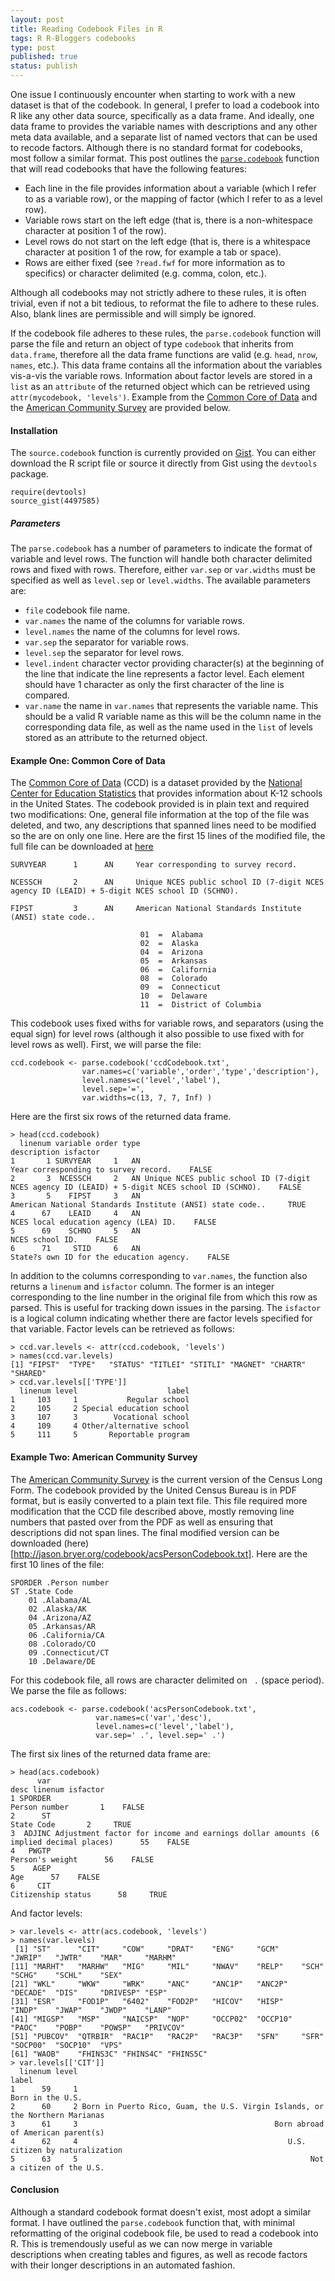 ```yaml
--- 
layout: post
title: Reading Codebook Files in R
tags: R R-Bloggers codebooks
type: post
published: true
status: publish
---
```


One issue I continuously encounter when starting to work with a new dataset is that of the codebook. In general, I prefer to load a codebook into R like any other data source, specifically as a data frame. And ideally, one data frame to provides the variable names with descriptions and any other meta data available, and a separate list of named vectors that can be used to recode factors. Although there is no standard format for codebooks, most follow a similar format. This post outlines the [`parse.codebook`](https://gist.github.com/4497585) function that will read codebooks that have the following features:

* Each line in the file provides information about a variable (which I refer to as a variable row), or the mapping of factor (which I refer to as a level row).
* Variable rows start on the left edge (that is, there is a non-whitespace character at position 1 of the row).
* Level rows do not start on the left edge (that is, there is a whitespace character at position 1 of the row, for example a tab or space).
* Rows are either fixed (see `?read.fwf` for more information as to specifics) or character delimited (e.g. comma, colon, etc.).

Although all codebooks may not strictly adhere to these rules, it is often trivial, even if not a bit tedious, to reformat the file to adhere to these rules. Also, blank lines are permissible and will simply be ignored.

If the codebook file adheres to these rules, the `parse.codebook` function will parse the file and return an object of type `codebook` that inherits from `data.frame`, therefore all the data frame functions are valid (e.g. `head`, `nrow`, `names`, etc.). This data frame contains all the information about the variables vis-a-vis the variable rows. Information about factor levels are stored in a `list` as an `attribute` of the returned object which can be retrieved using `attr(mycodebook, 'levels')`. Example from the [Common Core of Data](http://nces.ed.gov/ccd/) and the [American Community Survey](http://www.census.gov/acs/www/) are provided below.

#### Installation

The `source.codebook` function is currently provided on [Gist](https://gist.github.com/4497585). You can either download the R script file or source it directly from Gist using the `devtools` package.

	require(devtools)
	source_gist(4497585)

##### Parameters

The `parse.codebook` has a number of parameters to indicate the format of variable and level rows. The function will handle both character delimited rows and fixed with rows. Therefore, either `var.sep` or `var.widths` must be specified as well as `level.sep` or `level.widths`. The available parameters are:

* `file` codebook file name.
* `var.names` the name of the columns for variable rows.
* `level.names` the name of the columns for level rows.
* `var.sep` the separator for variable rows.
* `level.sep` the separator for level rows.
* `level.indent` character vector providing character(s) at the beginning of the line that indicate the line represents a factor level. Each element should have 1 character as only the first character of the line is compared.
* `var.name` the name in `var.names` that represents the variable name. This should be a valid R variable name as this will be the column name in the corresponding data file, as well as the name used in the `list` of levels stored as an attribute to the returned object.

#### Example One: Common Core of Data

The [Common Core of Data](http://nces.ed.gov/ccd/) (CCD) is a dataset provided by the [National Center for Education Statistics](http://nces.ed.gov/) that provides information about K-12 schools in the United States. The codebook provided is in plain text and required two modifications: One, general file information at the top of the file was deleted, and two, any descriptions that spanned lines need to be modified so the are on only one line. Here are the first 15 lines of the modified file, the full file can be downloaded at [here](http://jason.bryer.org/codebooks/ccdCodebook.txt)

	SURVYEAR      1      AN     Year corresponding to survey record.

	NCESSCH       2      AN     Unique NCES public school ID (7-digit NCES agency ID (LEAID) + 5-digit NCES school ID (SCHNO).    

	FIPST         3      AN     American National Standards Institute (ANSI) state code..

	                             01  =  Alabama        
	                             02  =  Alaska          
	                             04  =  Arizona
	                             05  =  Arkansas       
	                             06  =  California      
	                             08  =  Colorado
	                             09  =  Connecticut    
	                             10  =  Delaware        
	                             11  =  District of Columbia

This codebook uses fixed withs for variable rows, and separators (using the equal sign) for level rows (although it also possible to use fixed with for level rows as well). First, we will parse the file:

	ccd.codebook <- parse.codebook('ccdCodebook.txt', 
					var.names=c('variable','order','type','description'),
					level.names=c('level','label'),
					level.sep='=', 
					var.widths=c(13, 7, 7, Inf) )

Here are the first six rows of the returned data frame. 

	> head(ccd.codebook)
	  linenum variable order type                                                                                    description isfactor
	1       1 SURVYEAR     1   AN                                                           Year corresponding to survey record.    FALSE
	2       3  NCESSCH     2   AN Unique NCES public school ID (7-digit NCES agency ID (LEAID) + 5-digit NCES school ID (SCHNO).    FALSE
	3       5    FIPST     3   AN                                      American National Standards Institute (ANSI) state code..     TRUE
	4      67    LEAID     4   AN                                                          NCES local education agency (LEA) ID.    FALSE
	5      69    SCHNO     5   AN                                                                                NCES school ID.    FALSE
	6      71     STID     6   AN                                                       State?s own ID for the education agency.    FALSE

In addition to the columns corresponding to `var.names`, the function also returns a `linenum` and `isfactor` column. The former is an integer corresponding to the line number in the original file from which this row as parsed. This is useful for tracking down issues in the parsing. The `isfactor` is a logical column indicating whether there are factor levels specified for that variable. Factor levels can be retrieved as follows:

	> ccd.var.levels <- attr(ccd.codebook, 'levels')
	> names(ccd.var.levels)
	[1] "FIPST"  "TYPE"   "STATUS" "TITLEI" "STITLI" "MAGNET" "CHARTR" "SHARED"
	> ccd.var.levels[['TYPE']]
	  linenum level                    label
	1     103     1           Regular school
	2     105     2 Special education school
	3     107     3        Vocational school
	4     109     4 Other/alternative school
	5     111     5       Reportable program

#### Example Two: American Community Survey

The [American Community Survey](http://www.census.gov/acs/www/) is the current version of the Census Long Form. The codebook provided by the United Census Bureau is in PDF format, but is easily converted to a plain text file. This file required more modification that the CCD file described above, mostly removing line numbers that pasted over from the PDF as well as ensuring that descriptions did not span lines. The final modified version can be downloaded (here)[http://jason.bryer.org/codebook/acsPersonCodebook.txt]. Here are the first 10 lines of the file:

	SPORDER .Person number
	ST .State Code
		01 .Alabama/AL
		02 .Alaska/AK
		04 .Arizona/AZ
		05 .Arkansas/AR
		06 .California/CA
		08 .Colorado/CO
		09 .Connecticut/CT
		10 .Delaware/DE

For this codebook file, all rows are character delimited on ` .` (space period). We parse the file as follows:

	acs.codebook <- parse.codebook('acsPersonCodebook.txt', 
					   var.names=c('var','desc'), 
					   level.names=c('level','label'),
					   var.sep=' .', level.sep=' .')

The first six lines of the returned data frame are:

	> head(acs.codebook)
	      var                                                                                desc linenum isfactor
	1 SPORDER                                                                       Person number       1    FALSE
	2      ST                                                                          State Code       2     TRUE
	3  ADJINC Adjustment factor for income and earnings dollar amounts (6 implied decimal places)      55    FALSE
	4   PWGTP                                                                     Person's weight      56    FALSE
	5    AGEP                                                                                 Age      57    FALSE
	6     CIT                                                                  Citizenship status      58     TRUE

And factor levels:

	> var.levels <- attr(acs.codebook, 'levels')
	> names(var.levels)
	 [1] "ST"      "CIT"     "COW"     "DRAT"    "ENG"     "GCM"     "JWRIP"   "JWTR"    "MAR"     "MARHM"  
	[11] "MARHT"   "MARHW"   "MIG"     "MIL"     "NWAV"    "RELP"    "SCH"     "SCHG"    "SCHL"    "SEX"    
	[21] "WKL"     "WKW"     "WRK"     "ANC"     "ANC1P"   "ANC2P"   "DECADE"  "DIS"     "DRIVESP" "ESP"    
	[31] "ESR"     "FOD1P"   "6402"    "FOD2P"   "HICOV"   "HISP"    "INDP"    "JWAP"    "JWDP"    "LANP"   
	[41] "MIGSP"   "MSP"     "NAICSP"  "NOP"     "OCCP02"  "OCCP10"  "PAOC"    "POBP"    "POWSP"   "PRIVCOV"
	[51] "PUBCOV"  "QTRBIR"  "RAC1P"   "RAC2P"   "RAC3P"   "SFN"     "SFR"     "SOCP00"  "SOCP10"  "VPS"    
	[61] "WAOB"    "FHINS3C" "FHINS4C" "FHINS5C"
	> var.levels[['CIT']]
	  linenum level                                                                        label
	1      59     1                                                             Born in the U.S.
	2      60     2 Born in Puerto Rico, Guam, the U.S. Virgin Islands, or the Northern Marianas
	3      61     3                                            Born abroad of American parent(s)
	4      62     4                                               U.S. citizen by naturalization
	5      63     5                                                    Not a citizen of the U.S.

#### Conclusion

Although a standard codebook format doesn't exist, most adopt a similar format. I have outlined the `parse.codebook` function that, with minimal reformatting of the original codebook file, be used to read a codebook into R. This is tremendously useful as we can now merge in variable descriptions when creating tables and figures, as well as recode factors with their longer descriptions in an automated fashion.
